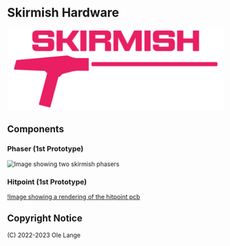 # Skirmish Hardware

![Skirmish Logo - Showing the Text Skirmish and a phaser](https://raw.githubusercontent.com/skrmsh/skirmish-assets/main/logo/Logo_TextUnderlinedNoBackground.svg)

## Components

### Phaser (1st Prototype)
![Image showing two skirmish phasers](phaser-proto-v1/photos/IMG_1843.PNG)

### Hitpoint (1st Prototype)
[!Image showing a rendering of the hitpoint pcb](hitpoint-proto-v1/photos/rendering.png)

## Copyright Notice
(C) 2022-2023 Ole Lange
